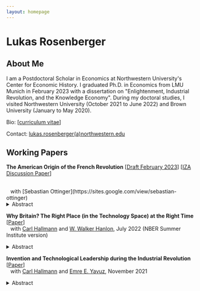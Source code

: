 ```yaml
---
layout: homepage
---
```


# Lukas Rosenberger

## About Me

I am a Postdoctoral Scholar in Economics at Northwestern University's Center for Economic History. I graduated Ph.D. in Economics from LMU Munich in February 2023 with a dissertation on "Enlightenment, Industrial Revolution, and the Knowledge Economy". During my doctoral studies, I visited Northwestern University (October 2021 to June 2022) and Brown University (January to May 2020).

Bio: [[curriculum vitae](https://lukasrosenberger.github.io/academic/download/CV_Lukas_Rosenberger.pdf)]

Contact: [lukas.rosenberger(a)northwestern.edu](mailto:lukas.rosenberger@northwestern.edu)

<!--
In my dissertation, I tackle the question "Why isn't the whole world developed?" from the perspective of Europe: How did Europe become developed in the first place? In the context of France in the Enlightenment and Industrial Revolution, I establish novel facts which inform leading growth theories and big debates in economic history. 


## References

- [Uwe Sunde](https://sites.google.com/view/uwesunde/home?authuser=0) (LMU Munich)
- [Davide Cantoni](http://davidecantoni.net/index.html) (LMU Munich)
- [Joel Mokyr](https://sites.northwestern.edu/jmokyr/) (Northwestern)

- [Fabian Waldinger](https://www.fabianwaldinger.com/) (LMU Munich) 

## Research Interests

- **Primary:** &ensp;   economic growth, economic history
- **Secondary:** &ensp;  innovation, comparative development, political economy
- **Topics:** &ensp;  technological progress, human capital, industrial revolution

[[PDF](link)]  
-->

## Working Papers

**The American Origin of the French Revolution** [[Draft February 2023](https://lukasrosenberger.github.io/academic/download/American_Origin_of_the_French_Revolution.pdf)] [[IZA Discussion Paper](https://docs.iza.org/dp15974.pdf)] 

  <br> 
  &ensp;   with [Sebastian Ottinger](https://sites.google.com/view/sebastian-ottinger)
  <details>   
  <summary>Abstract</summary>  
  France sent five thousand men to fight alongside George Washington's army in the American Revolutionary War. We show that the French combatants' exposure to the United States of America increased support for the French Revolution a decade later. French regions (départements) from which more American combatants originated had more revolutionary societies, volunteers for the revolutionary army, riots against feudal institutions, and emigrants from the Old Regime's elite. To establish causality, we exploit two historical coincidences: i) originally, a French army of seven and a half thousand was ready to board ships but one third did not sail to America because of logistical problems; ii) among the regiments who fought in America against the British, some regiments were stationed for one year in New England before the main battle, and in Virginia afterwards, while others were stationed in the Caribbean colonies. We find that only the combatants who were exposed to the United States affected the French Revolution after their return. 
  <br> 
  &nbsp;
  </details> 
  

**Why Britain? The Right Place (in the Technology Space) at the Right Time** [[Paper](https://lukasrosenberger.github.io/academic/download/HHR_22_07_Why_Britain.pdf)] 
  <br> 
  &ensp;   with [Carl Hallmann](https://cclemh.github.io/) and [W. Walker Hanlon](http://walkerhanlon.com/), July 2022 (NBER Summer Institute version)
  <details>   
  <summary>Abstract</summary>  
  Why did Britain attain economic leadership during the Industrial Revolution? We argue
  that Britain possessed an important but underappreciated innovation advantage: British inventors worked in technologies that were more central within the innovation network. We offer a new approach for measuring the innovation network using patent data from Britain and France in the 18th and early 19th century. We show that the network influenced innovation outcomes and then demonstrate that British inventors worked in more central technologies within the innovation network than inventors from France. Then, drawing on recently-developed theoretical tools, we quantify the implications for technology growth rates in Britain compared to France. Our results indicate that the shape of the innovation network, and the location of British inventors within it, can help explain the more rapid technological growth in Britain during the Industrial Revolution.
  <br> 
  &nbsp;
  </details>  

**Invention and Technological Leadership during the Industrial Revolution** [[Paper](https://lukasrosenberger.github.io/academic/download/HRY_21_11_Invention_and_Leadership.pdf)] 
  <br>
  &ensp;   with [Carl Hallmann](https://cclemh.github.io/) and [Emre E. Yavuz](https://sites.northwestern.edu/eeyz/), November 2021 
  <details>   
  <summary>Abstract</summary>  

This paper provides the first empirical cross-country evidence on inventive activity during the Industrial Revolution.
Idiosyncrasies in the French historic patent law allow us to compare invention rates in Britain and France across sectors based on French patent data from 1791 to 1855.
Our key result is a robust, positive association of invention rates in Britain and France at the sectoral level. Furthermore, we provide the first quantitative evidence on technological leadership in invention at the sectoral level. 
The evidence informs a debate about whether the acceleration of technological progress during the Industrial Revolution mainly was a British or a European achievement, which has implications for theories of growth and innovation. 
  <br> 
  &nbsp;
  </details>  

<!--
## Work in progress

**Knowledge, Education, and Economic Growth: Evidence from the Enlightenment in France**
  <br>
  &ensp; with Uwe Sunde (LMU Munich). &ensp; 
  <br> 

**The American Origin of the French Revolution**
  <br>
  &ensp; with Uwe Sunde (LMU Munich). &ensp; 
  <br>  


  *Draft forthcoming* 
  <details>   
  <summary>Abstract</summary>  

  This paper advances and empirically establishes the hypothesis that economic growth depends on the interaction between two dimensions of productive knowledge: knowledge embodied in people (human capital) and codified knowledge (non-rival ideas). France in the Enlightenment provides a unique historical setting that allows disentangling variation in both dimensions of productive knowledge to identify their interaction. We collected novel data on the establishment and curriculum of all public secondary schools in France from 1500 to 1800. The empirical strategy exploits historically predetermined spatial variation in education and time variation of Enlightenment that made codified knowledge widely available. We provide four key results. First, we trace the geography of schools and a scientific curriculum to historical factors going back to the late-Roman period and religious competition during the sixteenth century. Second, we show that cities with scientific education exhibited a greater demand for codified knowledge during the Enlightenment, as measured by subscriptions to the newly available Encyclopedia. Third, we show that the availability of codified knowledge increased the demand for scientific education, as reflected in enrolment in scientific subjects at schools of the revolutionary period. Forth, we document that education was instrumental for adopting codified knowledge as proxied by subsequent economic growth and innovation patents. The evidence is consistent with the view that human capital acquired in schools provided students with a "scientific literacy" necessary to utilize the ideas which spread during the industrial Enlightenment. 
  <br> 
  &nbsp;
  </details>  

**Napoleon’s schools: Education and Invention during the Industrial Revolution in France**
  <details>   
  <summary>Abstract</summary>  

Was math and science education relevant for invention during the first Industrial Revolution? 
This paper uses a quasi-natural experiment in France to estimate the causal effect of higher secondary school education in math and science on invention between 1800 and 1850. 
In the French Revolution, all public secondary schools in France were closed down and their endowments expropriated.
During Napoleon's reign, schools and curriculum were re-instated but with a different geographic allocation.
On the regional level, I find a positive education--invention gradient. Regions with high-quality math and science education had substantially higher patenting than regions with little math and science, while regions without math and science had less patenting overall. 
On the town level, I can estimate the causal effect of gaining or losing math and science education by combining two elements: (i) Instrumenting education as of 1789 based on plausibly exogenous historical determinants and (ii) conditioning on the presence or absence of this education after Napoleon to control for the endogeneity of current education. 

 and
  <br> 
  &nbsp; 

  </details>  

**Catching up, forging ahead, or falling behind? Technological gaps during the Industrial Revolution**
  <br>
  &ensp; with Carl Hallmann and Emre Enez Yavuz (Northwestern).  



**The Emergence of Political Dynasties during Democratization: Evidence from France**
  <br>
  &ensp;  with Guillaume Blanc (Brown). 


  <p>&nbsp;</p>
  <p>&nbsp;</p>

--->

<!--

## Papers

  [[PDF](http://papers.nips.cc/paper/9216-learning-to-self-train-for-semi-supervised-few-shot-classification.pdf)] [[Code](https://github.com/xinzheli1217/learning-to-self-train)]

## News

- **[Feb. 2020]** Our paper about incremental learning is accepted to [CVPR 2020](http://cvpr2020.thecvf.com/).
- **[Feb. 2020]** We will host the [ACM Multimedia Asia 2020](https://mmasia2020.org/) conference in Singapore!
- **[Sept. 2019]** Our paper about few-shot learning is accepted to [NeurIPS 2019](https://nips.cc/Conferences/2019).
- **[Mar. 2019]** Our paper about few-shot learning is accepted to [CVPR 2019](http://cvpr2019.thecvf.com/).
-->
